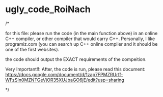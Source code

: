 # ugly_code_RoiNach

/*

for this file: please run the code (in the main function above) in an online C++ compiler, or other compiler that would carry C++. Personally, I like programiz.com (you can search up C++ online compiler and it should be one of the first websites).

the code should output the EXACT requirements of the compeition. 

Very Important!!: 
    After, the code is run, please read this document: 
          https://docs.google.com/document/d/1zap7FPMZRUrff-WFzSIn0MZNTGeVjOR35XUJbaGO6jE/edit?usp=sharing 


*/
